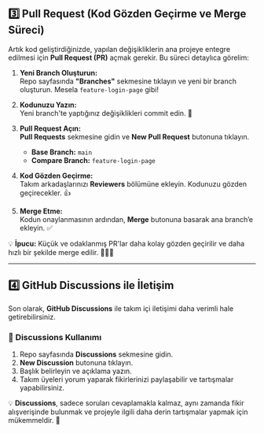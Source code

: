 ## 3️⃣ Pull Request (Kod Gözden Geçirme ve Merge Süreci)

Artık kod geliştirdiğinizde, yapılan değişikliklerin ana projeye entegre edilmesi için **Pull Request (PR)** açmak gerekir. Bu süreci detaylıca görelim:

1. **Yeni Branch Oluşturun:**  
   Repo sayfasında **"Branches"** sekmesine tıklayın ve yeni bir branch oluşturun. Mesela `feature-login-page` gibi!

2. **Kodunuzu Yazın:**  
   Yeni branch'te yaptığınız değişiklikleri commit edin. 🔧

3. **Pull Request Açın:**  
   **Pull Requests** sekmesine gidin ve **New Pull Request** butonuna tıklayın.  
   - **Base Branch:** `main`  
   - **Compare Branch:** `feature-login-page`

4. **Kod Gözden Geçirme:**  
   Takım arkadaşlarınızı **Reviewers** bölümüne ekleyin. Kodunuzu gözden geçirecekler. 👍

5. **Merge Etme:**  
   Kodun onaylanmasının ardından, **Merge** butonuna basarak ana branch’e ekleyin. ✅

💡 **İpucu:** Küçük ve odaklanmış PR'lar daha kolay gözden geçirilir ve daha hızlı bir şekilde merge edilir. 🏃‍♂️💨

---

## 4️⃣ GitHub Discussions ile İletişim

Son olarak, **GitHub Discussions** ile takım içi iletişimi daha verimli hale getirebilirsiniz.

### 📌 Discussions Kullanımı

1. Repo sayfasında **Discussions** sekmesine gidin.
2. **New Discussion** butonuna tıklayın.
3. Başlık belirleyin ve açıklama yazın.
4. Takım üyeleri yorum yaparak fikirlerinizi paylaşabilir ve tartışmalar yapabilirsiniz.

💡 **Discussions**, sadece soruları cevaplamakla kalmaz, aynı zamanda fikir alışverişinde bulunmak ve projeyle ilgili daha derin tartışmalar yapmak için mükemmeldir. 💬

